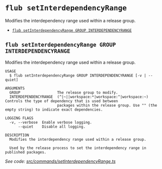 `flub setInterdependencyRange`
==============================

Modifies the interdependency range used within a release group.

* [`flub setInterdependencyRange GROUP INTERDEPENDENCYRANGE`](#flub-setinterdependencyrange-group-interdependencyrange)

## `flub setInterdependencyRange GROUP INTERDEPENDENCYRANGE`

Modifies the interdependency range used within a release group.

```
USAGE
  $ flub setInterdependencyRange GROUP INTERDEPENDENCYRANGE [-v | --quiet]

ARGUMENTS
  GROUP                 The release group to modify.
  INTERDEPENDENCYRANGE  (^|~||workspace:*|workspace:^|workspace:~) Controls the type of dependency that is used between
                        packages within the release group. Use "" (the empty string) to indicate exact dependencies.

LOGGING FLAGS
  -v, --verbose  Enable verbose logging.
      --quiet    Disable all logging.

DESCRIPTION
  Modifies the interdependency range used within a release group.

  Used by the release process to set the interdependency range in published packages.
```

_See code: [src/commands/setInterdependencyRange.ts](https://github.com/microsoft/FluidFramework/blob/main/build-tools/packages/build-cli/src/commands/setInterdependencyRange.ts)_

